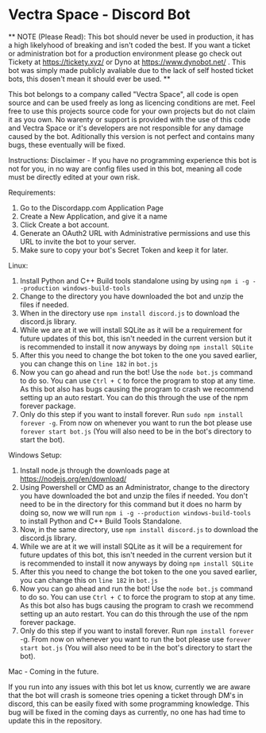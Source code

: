 # Vectra Space - Discord Bot


**
NOTE (Please Read): This bot should never be used in production, it has a high likelyhood of breaking and isn't coded the best. If you want a ticket or administration bot for a production environment please go check out Tickety at https://tickety.xyz/ or Dyno at https://www.dynobot.net/ . This bot was simply made publicly avaliable due to the lack of self hosted ticket bots, this dosen't mean it should ever be used.
**




This bot belongs to a company called "Vectra Space", all code is open source and can be used freely as long as licencing conditions are met. Feel free to use this projects source code for your own projects but do not claim it as you own. No warenty or support is provided with the use of this code and Vectra Space or it's developers are not responsible for any damage caused by the bot. Aditionally this version is not perfect and contains many bugs, these eventually will be fixed.

Instructions: 
Disclaimer - If you have no programming experience this bot is not for you, in no way are config files used in this bot, meaning all code must be directly edited at your own risk.

Requirements:
1) Go to the Discordapp.com Application Page
2) Create a New Application, and give it a name
3) Click Create a bot account.
4) Generate an OAuth2 URL with Administrative permissions and use this URL to invite the bot to your server.
5) Make sure to copy your bot's Secret Token and keep it for later.


Linux:
1) Install Python and C++ Build tools standalone using by using `npm i -g --production windows-build-tools`
2) Change to the directory you have downloaded the bot and unzip the files if needed.
3) When in the directory use `npm install discord.js` to download the discord.js library.
4) While we are at it we will install SQLite as it will be a requirement for future updates of this bot, this isn't needed in the current version but it is recommended to install it now anyways by doing `npm install SQLite`
5) After this you need to change the bot token to the one you saved earlier, you can change this on `line 182` in `bot.js`
6) Now you can go ahead and run the bot! Use the `node bot.js` command to do so. You can use `Ctrl + C` to force the program to stop at any time. As this bot also has bugs causing the program to crash we recommend setting up an auto restart. You can do this through the use of the npm forever package.
7) Only do this step if you want to install forever. Run `sudo npm install forever -g`. From now on whenever you want to run the bot please use `forever start bot.js` (You will also need to be in the bot's directory to start the bot).


Windows Setup:
1) Install node.js through the downloads page at https://nodejs.org/en/download/
2) Using Powershell or CMD as an Administrator, change to the directory you have downloaded the bot and unzip the files if needed.
You don't need to be in the directory for this command but it does no harm by doing so, now we will run `npm i -g --production windows-build-tools` to install Python and C++ Build Tools Standalone.
3) Now, in the same directory, use `npm install discord.js` to download the discord.js library.
4) While we are at it we will install SQLite as it will be a requirement for future updates of this bot, this isn't needed in the current version but it is recommended to install it now anyways by doing `npm install SQLite`
5) After this you need to change the bot token to the one you saved earlier, you can change this on `line 182` in `bot.js`
6) Now you can go ahead and run the bot! Use the `node bot.js` command to do so. You can use `Ctrl + C` to force the program to stop at any time. As this bot also has bugs causing the program to crash we recommend setting up an auto restart. You can do this through the use of the npm forever package.
7) Only do this step if you want to install forever. Run `npm install forever` -g. From now on whenever you want to run the bot please use `forever start bot.js` (You will also need to be in the bot's directory to start the bot).


Mac - Coming in the future.


If you run into any issues with this bot let us know, currently we are aware that the bot will crash is someone tries opening a ticket through DM's in discord, this can be easily fixed with some programming knowledge. This bug will be fixed in the coming days as currently, no one has had time to update this in the repository.
